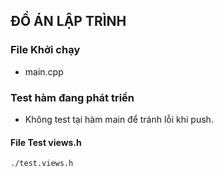 ## ĐỒ ÁN LẬP TRÌNH
### File Khởi chạy
- main.cpp
### Test hàm đang phát triển
- Không test tại hàm main để tránh lỗi khi push.
#### File Test views.h
    ./test.views.h
